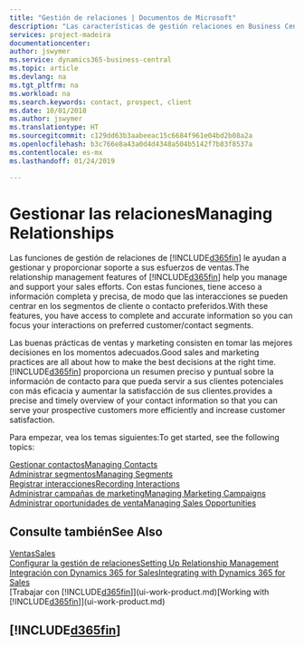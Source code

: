 ```yaml
---
title: "Gestión de relaciones | Documentos de Microsoft"
description: "Las características de gestión relaciones en Business Central admiten las acciones de ventas y le permiten acceder a la información sobre contactos y clientes potenciales para que pueda atender a los clientes de forma eficaz."
services: project-madeira
documentationcenter: 
author: jswymer
ms.service: dynamics365-business-central
ms.topic: article
ms.devlang: na
ms.tgt_pltfrm: na
ms.workload: na
ms.search.keywords: contact, prospect, client
ms.date: 10/01/2018
ms.author: jswymer
ms.translationtype: HT
ms.sourcegitcommit: c129dd63b3aabeeac15c6684f961e04bd2b08a2a
ms.openlocfilehash: b3c766e8a43a0d4d4348a504b5142f7b83f8537a
ms.contentlocale: es-mx
ms.lasthandoff: 01/24/2019

---
```

# <a name="managing-relationships"></a><span data-ttu-id="8145d-103">Gestionar las relaciones</span><span class="sxs-lookup"><span data-stu-id="8145d-103">Managing Relationships</span></span>
<span data-ttu-id="8145d-104">Las funciones de gestión de relaciones de [!INCLUDE[d365fin](includes/d365fin_md.md)] le ayudan a gestionar y proporcionar soporte a sus esfuerzos de ventas.</span><span class="sxs-lookup"><span data-stu-id="8145d-104">The relationship management features of [!INCLUDE[d365fin](includes/d365fin_md.md)] help you manage and support your sales efforts.</span></span> <span data-ttu-id="8145d-105">Con estas funciones, tiene acceso a información completa y precisa, de modo que las interacciones se pueden centrar en los segmentos de cliente o contacto preferidos.</span><span class="sxs-lookup"><span data-stu-id="8145d-105">With these features, you have access to complete and accurate information so you can focus your interactions on preferred customer/contact segments.</span></span>

<span data-ttu-id="8145d-106">Las buenas prácticas de ventas y marketing consisten en tomar las mejores decisiones en los momentos adecuados.</span><span class="sxs-lookup"><span data-stu-id="8145d-106">Good sales and marketing practices are all about how to make the best decisions at the right time.</span></span> [!INCLUDE[d365fin](includes/d365fin_md.md)] <span data-ttu-id="8145d-107">proporciona un resumen preciso y puntual sobre la información de contacto para que pueda servir a sus clientes potenciales con más eficacia y aumentar la satisfacción de sus clientes.</span><span class="sxs-lookup"><span data-stu-id="8145d-107">provides a precise and timely overview of your contact information so that you can serve your prospective customers more efficiently and increase customer satisfaction.</span></span>

<span data-ttu-id="8145d-108">Para empezar, vea los temas siguientes:</span><span class="sxs-lookup"><span data-stu-id="8145d-108">To get started, see the following topics:</span></span>

[<span data-ttu-id="8145d-109">Gestionar contactos</span><span class="sxs-lookup"><span data-stu-id="8145d-109">Managing Contacts</span></span>](marketing-contacts.md)  
[<span data-ttu-id="8145d-110">Administrar segmentos</span><span class="sxs-lookup"><span data-stu-id="8145d-110">Managing Segments</span></span>](marketing-segments.md)  
[<span data-ttu-id="8145d-111">Registrar interacciones</span><span class="sxs-lookup"><span data-stu-id="8145d-111">Recording Interactions</span></span>](marketing-interactions.md)  
[<span data-ttu-id="8145d-112">Administrar campañas de marketing</span><span class="sxs-lookup"><span data-stu-id="8145d-112">Managing Marketing Campaigns</span></span>](marketing-campaigns.md)  
[<span data-ttu-id="8145d-113">Administrar oportunidades de venta</span><span class="sxs-lookup"><span data-stu-id="8145d-113">Managing Sales Opportunities</span></span>](marketing-manage-sales-opportunities.md)

## <a name="see-also"></a><span data-ttu-id="8145d-114">Consulte también</span><span class="sxs-lookup"><span data-stu-id="8145d-114">See Also</span></span>
[<span data-ttu-id="8145d-115">Ventas</span><span class="sxs-lookup"><span data-stu-id="8145d-115">Sales</span></span>](sales-manage-sales.md)  
[<span data-ttu-id="8145d-116">Configurar la gestión de relaciones</span><span class="sxs-lookup"><span data-stu-id="8145d-116">Setting Up Relationship Management</span></span>](marketing-setup-marketing.md)  
[<span data-ttu-id="8145d-117">Integración con Dynamics 365 for Sales</span><span class="sxs-lookup"><span data-stu-id="8145d-117">Integrating with Dynamics 365 for Sales</span></span>](marketing-integrate-dynamicscrm.md)  
<span data-ttu-id="8145d-118">[Trabajar con [!INCLUDE[d365fin](includes/d365fin_md.md)]](ui-work-product.md)</span><span class="sxs-lookup"><span data-stu-id="8145d-118">[Working with [!INCLUDE[d365fin](includes/d365fin_md.md)]](ui-work-product.md)</span></span>  

## [!INCLUDE[d365fin](includes/free_trial_md.md)]  

